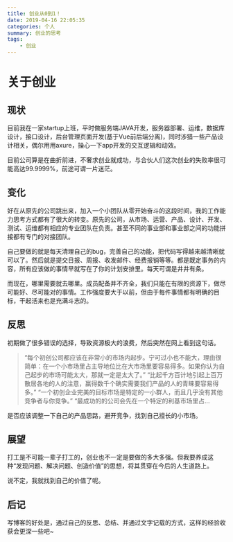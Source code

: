 ```yaml
---
title: 创业从0到1！
date: 2019-04-16 22:05:35
categories: 个人
summary: 创业的思考
tags:
    - 创业
---
```


# 关于创业

## 现状
目前我在一家startup上班，平时做服务端JAVA开发，服务器部署、运维，数据库设计，接口设计，后台管理页面开发(基于Vue前后端分离)，同时涉猎一些产品设计相关，偶尔用用axure，操心一下app开发的交互逻辑和动效。

目前公司算是在曲折前进，不奢求创业就成功，与合伙人们这次创业的失败率很可能高达99.9999%，前途可谓一片迷茫。

## 变化
好在从原先的公司跳出来，加入一个小团队从零开始奋斗的这段时间，我的工作能力思考方式都有了很大的转变。原先的公司，从市场、运营、产品、设计、开发、测试、运维都有相应的专业团队在负责。甚至不同的事业部和事业部之间的功能拼接都有专门的对接团队。

自己要做的就是每天清理自己的bug，完善自己的功能，把代码写得越来越清晰就可以了。然后就是提交日报、周报、收发邮件、经费报销等等。都是既定事务的内容，所有应该做的事情早就写在了你的计划安排里。每天可谓是井井有条。

而现在，哪里需要就去哪里。成员配备并不齐全，我们只能在有限的资源下，做尽可能好、尽可能对的事情。工作强度要大于以前，但由于每件事情都有明确的目标，干起活来也是充满斗志的。

## 反思
初期做了很多错误的选择，导致资源极大的浪费，然后突然在网上看到这句话。
> “每个初创公司都应该在非常小的市场内起步。宁可过小也不能大，理由很简单：在一个小市场里占主导地位比在大市场里要容易得多。如果你认为自己起步的市场可能太大，那就一定是太大了。” “比起千方百计地引起上百万散居各地的人的注意，赢得数千个确实需要我们产品的人的青睐要容易得多。” “一个初创企业完美的目标市场是特定的一小群人，而且几乎没有其他竞争者与你竞争。” “最成功的的公司会先在一个特定的利基市场里占...

是否应该调整一下自己的产品思路，避开竞争，找到自己擅长的小市场。

## 展望
打工是不可能一辈子打工的，创业也不一定是要做的多大多强。但我要养成这种“发现问题、解决问题、创造价值”的思想，将其贯穿在今后的人生道路上。

说不定，我就找到自己的价值了呢。

## 后记
写博客的好处是，通过自己的反思、总结、并通过文字记载的方式，这样的经验收获会更深一些吧~
